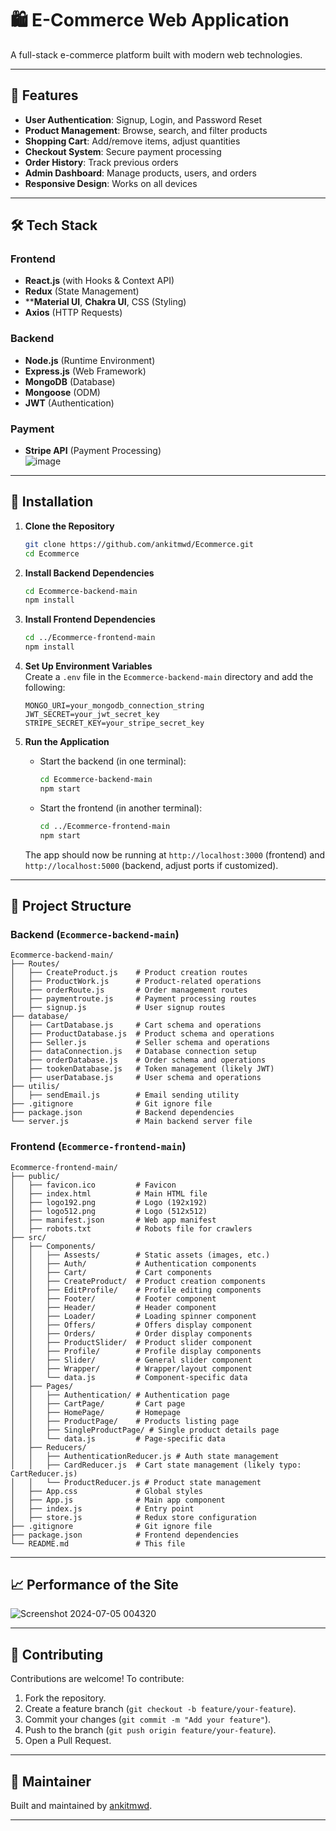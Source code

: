 
# 🛍️ E-Commerce Web Application

A full-stack e-commerce platform built with modern web technologies.

---

## 🌟 Features

- **User Authentication**: Signup, Login, and Password Reset  
- **Product Management**: Browse, search, and filter products  
- **Shopping Cart**: Add/remove items, adjust quantities  
- **Checkout System**: Secure payment processing  
- **Order History**: Track previous orders  
- **Admin Dashboard**: Manage products, users, and orders  
- **Responsive Design**: Works on all devices  

---

## 🛠️ Tech Stack

### Frontend
- **React.js** (with Hooks & Context API)  
- **Redux** (State Management)  
- ****Material UI**, **Chakra UI**, CSS (Styling)
- **Axios** (HTTP Requests)  

### Backend
- **Node.js** (Runtime Environment)  
- **Express.js** (Web Framework)  
- **MongoDB** (Database)  
- **Mongoose** (ODM)  
- **JWT** (Authentication)  

### Payment
- **Stripe API** (Payment Processing)  
![image](https://github.com/user-attachments/assets/69112cc2-3e69-49e0-aa65-b049dded331b)

---

## 🚀 Installation

1. **Clone the Repository**  
   ```bash
   git clone https://github.com/ankitmwd/Ecommerce.git
   cd Ecommerce
   ```

2. **Install Backend Dependencies**  
   ```bash
   cd Ecommerce-backend-main
   npm install
   ```

3. **Install Frontend Dependencies**  
   ```bash
   cd ../Ecommerce-frontend-main
   npm install
   ```

4. **Set Up Environment Variables**  
   Create a `.env` file in the `Ecommerce-backend-main` directory and add the following:  
   ```
   MONGO_URI=your_mongodb_connection_string
   JWT_SECRET=your_jwt_secret_key
   STRIPE_SECRET_KEY=your_stripe_secret_key
   ```

5. **Run the Application**  
   - Start the backend (in one terminal):  
     ```bash
     cd Ecommerce-backend-main
     npm start
     ```
   - Start the frontend (in another terminal):  
     ```bash
     cd ../Ecommerce-frontend-main
     npm start
     ```

   The app should now be running at `http://localhost:3000` (frontend) and `http://localhost:5000` (backend, adjust ports if customized).

---

## 📂 Project Structure

### Backend (`Ecommerce-backend-main`)
```
Ecommerce-backend-main/
├── Routes/
│   ├── CreateProduct.js    # Product creation routes
│   ├── ProductWork.js      # Product-related operations
│   ├── orderRoute.js       # Order management routes
│   ├── paymentroute.js     # Payment processing routes
│   ├── signup.js           # User signup routes
├── database/
│   ├── CartDatabase.js     # Cart schema and operations
│   ├── ProductDatabase.js  # Product schema and operations
│   ├── Seller.js           # Seller schema and operations
│   ├── dataConnection.js   # Database connection setup
│   ├── orderDatabase.js    # Order schema and operations
│   ├── tookenDatabase.js   # Token management (likely JWT)
│   ├── userDatabase.js     # User schema and operations
├── utilis/
│   ├── sendEmail.js        # Email sending utility
├── .gitignore              # Git ignore file
├── package.json            # Backend dependencies
└── server.js               # Main backend server file
```

### Frontend (`Ecommerce-frontend-main`)
```
Ecommerce-frontend-main/
├── public/
│   ├── favicon.ico         # Favicon
│   ├── index.html          # Main HTML file
│   ├── logo192.png         # Logo (192x192)
│   ├── logo512.png         # Logo (512x512)
│   ├── manifest.json       # Web app manifest
│   ├── robots.txt          # Robots file for crawlers
├── src/
│   ├── Components/
│   │   ├── Assests/        # Static assets (images, etc.)
│   │   ├── Auth/           # Authentication components
│   │   ├── Cart/           # Cart components
│   │   ├── CreateProduct/  # Product creation components
│   │   ├── EditProfile/    # Profile editing components
│   │   ├── Footer/         # Footer component
│   │   ├── Header/         # Header component
│   │   ├── Loader/         # Loading spinner component
│   │   ├── Offers/         # Offers display component
│   │   ├── Orders/         # Order display components
│   │   ├── ProductSlider/  # Product slider component
│   │   ├── Profile/        # Profile display components
│   │   ├── Slider/         # General slider component
│   │   ├── Wrapper/        # Wrapper/layout component
│   │   └── data.js         # Component-specific data
│   ├── Pages/
│   │   ├── Authentication/ # Authentication page
│   │   ├── CartPage/       # Cart page
│   │   ├── HomePage/       # Homepage
│   │   ├── ProductPage/    # Products listing page
│   │   ├── SingleProductPage/ # Single product details page
│   │   └── data.js         # Page-specific data
│   ├── Reducers/
│   │   ├── AuthenticationReducer.js # Auth state management
│   │   ├── CardReducer.js  # Cart state management (likely typo: CartReducer.js)
│   │   └── ProductReducer.js # Product state management
│   ├── App.css             # Global styles
│   ├── App.js              # Main app component
│   ├── index.js            # Entry point
│   ├── store.js            # Redux store configuration
├── .gitignore              # Git ignore file
├── package.json            # Frontend dependencies
└── README.md               # This file
```

---

## 📈 Performance of the Site

![Screenshot 2024-07-05 004320](https://github.com/ankitmwd/Ecommerce/assets/170653435/f2b6ca0d-c9c0-4a1e-ab0f-3b6d2c09b3b5)

---

## 🤝 Contributing

Contributions are welcome! To contribute:
1. Fork the repository.
2. Create a feature branch (`git checkout -b feature/your-feature`).
3. Commit your changes (`git commit -m "Add your feature"`).
4. Push to the branch (`git push origin feature/your-feature`).
5. Open a Pull Request.

---

## 👤 Maintainer

Built and maintained by [ankitmwd](https://github.com/ankitmwd).

---



